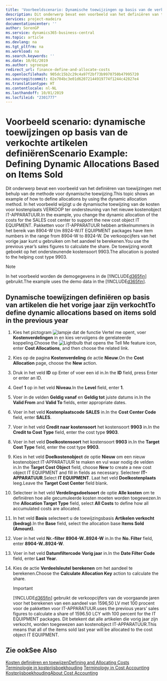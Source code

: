 ```yaml
---
title: 'Voorbeeldscenario: Dynamische toewijzingen op basis van de verkochte artikelen definiëren | Microsoft Docs'
description: Dit onderwerp bevat een voorbeeld van het definiëren van toewijzingen met behulp van de methode voor dynamische toewijzing.
services: project-madeira
documentationcenter: ''
author: SorenGP
ms.service: dynamics365-business-central
ms.topic: article
ms.devlang: na
ms.tgt_pltfrm: na
ms.workload: na
ms.search.keywords: ''
ms.date: 10/01/2019
ms.author: sgroespe
redirect_url: finance-define-and-allocate-costs
ms.openlocfilehash: 905dc15b2c29c4a97f2bf73b9970750b47995720
ms.sourcegitcommit: 02e704bc3e01d62072144919774f1244c42827e4
ms.translationtype: HT
ms.contentlocale: nl-NL
ms.lasthandoff: 10/01/2019
ms.locfileid: "2301777"
---
```

# <a name="scenario-example-defining-dynamic-allocations-based-on-items-sold"></a><span data-ttu-id="51696-103">Voorbeeld scenario: dynamische toewijzingen op basis van de verkochte artikelen definiëren</span><span class="sxs-lookup"><span data-stu-id="51696-103">Scenario Example: Defining Dynamic Allocations Based on Items Sold</span></span>
<span data-ttu-id="51696-104">Dit onderwerp bevat een voorbeeld van het definiëren van toewijzingen met behulp van de methode voor dynamische toewijzing.</span><span class="sxs-lookup"><span data-stu-id="51696-104">This topic shows an example of how to define allocations by using the dynamic allocation method.</span></span> <span data-ttu-id="51696-105">In het voorbeeld wijzigt u de dynamische toewijzing van de kosten voor kostenplaats VERKOOP ter ondersteuning van het nieuwe kostenobject IT-APPARATUUR.</span><span class="sxs-lookup"><span data-stu-id="51696-105">In the example, you change the dynamic allocation of the costs for the SALES cost center to support the new cost object IT EQUIPMENT.</span></span> <span data-ttu-id="51696-106">Pakketten voor IT-APPARATUUR hebben artikelnummers in het bereik van 8904-W t/m 8924-W.</span><span class="sxs-lookup"><span data-stu-id="51696-106">IT EQUIPMENT packages have item numbers in the range from 8904-W to 8924-W.</span></span> <span data-ttu-id="51696-107">De verkoopcijfers van het vorige jaar kunt u gebruiken om het aandeel te berekenen.</span><span class="sxs-lookup"><span data-stu-id="51696-107">You use the previous year’s sales figures to calculate the share.</span></span> <span data-ttu-id="51696-108">De toewijzing wordt geboekt op het ondersteunende kostensoort 9903.</span><span class="sxs-lookup"><span data-stu-id="51696-108">The allocation is posted to the helping cost type 9903.</span></span>  

> [!NOTE]  
>  <span data-ttu-id="51696-109">In het voorbeeld worden de demogegevens in de [!INCLUDE[d365fin](includes/d365fin_md.md)] gebruikt.</span><span class="sxs-lookup"><span data-stu-id="51696-109">The example uses the demo data in the [!INCLUDE[d365fin](includes/d365fin_md.md)].</span></span>  

## <a name="to-define-dynamic-allocations-based-on-items-sold-in-the-previous-year"></a><span data-ttu-id="51696-110">Dynamische toewijzingen definiëren op basis van artikelen die het vorige jaar zijn verkocht</span><span class="sxs-lookup"><span data-stu-id="51696-110">To define dynamic allocations based on items sold in the previous year</span></span>  

1.  <span data-ttu-id="51696-111">Kies het pictogram ![lampje dat de functie Vertel me opent](media/ui-search/search_small.png "Vertel me wat u wilt doen"), voer **Kostenverdelingen** in en kies vervolgens de gerelateerde koppeling.</span><span class="sxs-lookup"><span data-stu-id="51696-111">Choose the ![Lightbulb that opens the Tell Me feature](media/ui-search/search_small.png "Tell me what you want to do") icon, enter **Cost Allocations**, and then choose the related link.</span></span>  
2.  <span data-ttu-id="51696-112">Kies op de pagina **Kostenverdeling** de actie **Nieuw**.</span><span class="sxs-lookup"><span data-stu-id="51696-112">On the **Cost Allocation** page, choose the **New** action.</span></span>  
3.  <span data-ttu-id="51696-113">Druk in het veld **ID** op Enter of voer een id in.</span><span class="sxs-lookup"><span data-stu-id="51696-113">In the **ID** field, press Enter or enter an ID.</span></span>  
4.  <span data-ttu-id="51696-114">Geef **1** op in het veld **Niveau**.</span><span class="sxs-lookup"><span data-stu-id="51696-114">In the **Level** field, enter **1**.</span></span>  
5.  <span data-ttu-id="51696-115">Voer in de velden **Geldig vanaf** en **Geldig tot** juiste datums in.</span><span class="sxs-lookup"><span data-stu-id="51696-115">In the **Valid From** and **Valid To** fields, enter appropriate dates.</span></span>  
6.  <span data-ttu-id="51696-116">Voer in het veld **Kostenplaatscode** **SALES** in.</span><span class="sxs-lookup"><span data-stu-id="51696-116">In the **Cost Center Code** field, enter **SALES**.</span></span>  
7.  <span data-ttu-id="51696-117">Voer in het veld **Credit naar kostensoort** het kostensoort **9903** in.</span><span class="sxs-lookup"><span data-stu-id="51696-117">In the **Credit to Cost Type** field, enter the cost type **9903**.</span></span>  
8.  <span data-ttu-id="51696-118">Voer in het veld **Doelkostensoort** het kostensoort **9903** in.</span><span class="sxs-lookup"><span data-stu-id="51696-118">In the **Target Cost Type** field, enter the cost type **9903**.</span></span>  
9. <span data-ttu-id="51696-119">Kies in het veld **Doelkostenobject** de optie **Nieuw** om een nieuw kostenobject IT-APPARATUUR te maken en vul waar nodig de velden in.</span><span class="sxs-lookup"><span data-stu-id="51696-119">In the **Target Cost Object** field, choose **New** to create a new cost object IT EQUIPMENT and fill in fields as necessary.</span></span> <span data-ttu-id="51696-120">Selecteer **IT-APPARATUUR**.</span><span class="sxs-lookup"><span data-stu-id="51696-120">Select **IT EQUIPMENT**.</span></span> <span data-ttu-id="51696-121">Laat het veld **Doelkostenplaats** leeg.</span><span class="sxs-lookup"><span data-stu-id="51696-121">Leave the **Target Cost Center** field blank.</span></span>  
10. <span data-ttu-id="51696-122">Selecteer in het veld **Verdelingsdoelsoort** de optie **Alle kosten** om te definiëren hoe alle gecumuleerde kosten moeten worden toegewezen.</span><span class="sxs-lookup"><span data-stu-id="51696-122">In the **Allocation Target Type** field, select **All Costs** to define how all accumulated costs are allocated.</span></span>  
11. <span data-ttu-id="51696-123">In het veld **Basis** selecteert u de toewijzingsbasis **Artikelen verkocht (bedrag)**.</span><span class="sxs-lookup"><span data-stu-id="51696-123">In the **Base** field, select the allocation base **Items Sold (Amount)**.</span></span>  
12. <span data-ttu-id="51696-124">Voer in het veld **Nr.-filter** **8904-W..8924-W** in.</span><span class="sxs-lookup"><span data-stu-id="51696-124">In the **No. Filter** field, enter **8904-W..8924-W**.</span></span>  
13. <span data-ttu-id="51696-125">Voer in het veld **Datumfiltercode** **Vorig jaar** in.</span><span class="sxs-lookup"><span data-stu-id="51696-125">In the **Date Filter Code** field, enter **Last Year**.</span></span>  
14. <span data-ttu-id="51696-126">Kies de actie **Verdeelsleutel berekenen** om het aandeel te berekenen.</span><span class="sxs-lookup"><span data-stu-id="51696-126">Choose the **Calculate Allocation Key** action to calculate the share.</span></span>  

    > [!IMPORTANT]  
    >  [!INCLUDE[d365fin](includes/d365fin_md.md)] <span data-ttu-id="51696-127">gebruikt de verkoopcijfers van de voorgaande jaren voor het berekenen van een aandeel van 1596,50 LV met 100 procent voor de pakketten voor IT-APPARATUUR.</span><span class="sxs-lookup"><span data-stu-id="51696-127">uses the previous years’ sales figures to calculate a share of 1596.50 LCY with 100 percent for the IT EQUIPMENT packages.</span></span> <span data-ttu-id="51696-128">Dit betekent dat alle artikelen die vorig jaar zijn verkocht, worden toegewezen aan kostenobject IT-APPARATUUR.</span><span class="sxs-lookup"><span data-stu-id="51696-128">This means that all of the items sold last year will be allocated to the cost object IT EQUIPMENT.</span></span>  

## <a name="see-also"></a><span data-ttu-id="51696-129">Zie ook</span><span class="sxs-lookup"><span data-stu-id="51696-129">See Also</span></span>  
[<span data-ttu-id="51696-130">Kosten definiëren en toewijzen</span><span class="sxs-lookup"><span data-stu-id="51696-130">Defining and Allocating Costs</span></span>](finance-define-and-allocate-costs.md)  
<span data-ttu-id="51696-131">[Terminologie in kostprijsboekhouding](finance-terminology-in-cost-accounting.md) </span><span class="sxs-lookup"><span data-stu-id="51696-131">[Terminology in Cost Accounting](finance-terminology-in-cost-accounting.md) </span></span>  
[<span data-ttu-id="51696-132">Kostprijsboekhouding</span><span class="sxs-lookup"><span data-stu-id="51696-132">About Cost Accounting</span></span>](finance-about-cost-accounting.md)
